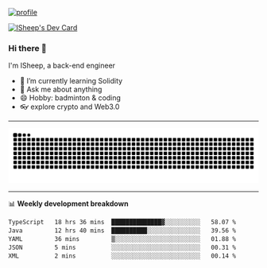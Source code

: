 [![profile](https://user-images.githubusercontent.com/54968314/208005045-e4b42f3b-833d-4242-bfcc-e764865553a2.svg)](https://www.calligrapher.ai/)

<a href="https://app.daily.dev/linziyang1106"><img src="https://api.daily.dev/devcards/v2/i4Spwx5Skx5FpTqWcwoit.png?r=kgx&type=wide" width="652" alt="ISheep's Dev Card"/></a>

### Hi there 🐏

I'm ISheep, a back-end engineer

- 🔭 I’m currently learning Solidity
- 💬 Ask me about anything
- 😄 Hobby: badminton & coding
- 👓 explore crypto and Web3.0

-------

![](https://raw.githubusercontent.com/ISheepp/ISheepp/output/github-contribution-grid-snake.svg)

-------

📊 **Weekly development breakdown**
<!--START_SECTION:waka-->

```txt
TypeScript   18 hrs 36 mins  ██████████████▓░░░░░░░░░░   58.07 %
Java         12 hrs 40 mins  ██████████░░░░░░░░░░░░░░░   39.56 %
YAML         36 mins         ▒░░░░░░░░░░░░░░░░░░░░░░░░   01.88 %
JSON         5 mins          ░░░░░░░░░░░░░░░░░░░░░░░░░   00.31 %
XML          2 mins          ░░░░░░░░░░░░░░░░░░░░░░░░░   00.14 %
```

<!--END_SECTION:waka-->
